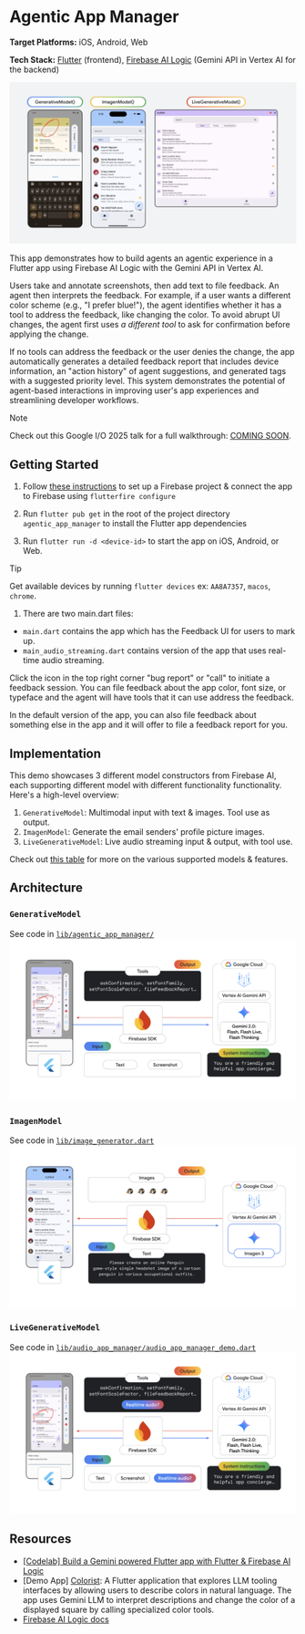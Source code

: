 # Agentic App Manager
**Target Platforms:** iOS, Android, Web

**Tech Stack:** [Flutter](https://flutter.dev/) (frontend), [Firebase AI Logic](https://firebase.google.com/docs/ai-logic) (Gemini API in Vertex AI for the backend)

![Agentic App Manager – Firebase AI Model Constructors w/ Screenshots](README/AppScreenshots.png)

This app demonstrates how to build agents an agentic experience in a Flutter app 
using Firebase AI Logic with the Gemini API in Vertex AI. 

Users take and annotate screenshots, then add text to file feedback. An agent 
then interprets the feedback. For example, if a user wants a different color 
scheme (e.g., "I prefer blue!"), the agent identifies whether it has a tool to 
address the feedback, like changing the color. To avoid abrupt UI changes, 
the agent first uses _a different tool_ to ask for confirmation before applying 
the change. 

If no tools can address the feedback or the user denies the change, the app 
automatically generates a detailed feedback report that includes device information, 
an "action history" of agent suggestions, and generated tags with a suggested 
priority level. This system demonstrates the potential of agent-based 
interactions in improving user's app experiences and streamlining developer 
workflows.

> [!NOTE]
> Check out this Google I/O 2025 talk for a full walkthrough: [COMING SOON]().

## Getting Started

1. Follow [these instructions](https://firebase.google.com/docs/ai-logic/get-started?&api=vertex#set-up-firebase) 
to set up a Firebase project & connect the app to Firebase using `flutterfire configure`

1. Run `flutter pub get` in the root of the project directory `agentic_app_manager` to
install the Flutter app dependencies

1. Run `flutter run -d <device-id>` to start the app on iOS, Android, or Web. 

> [!TIP]
> Get available devices by running `flutter devices` ex: `AA8A7357`, `macos`, `chrome`.

1. There are two main.dart files:
- `main.dart` contains the app which has the Feedback UI for users to mark up.
- `main_audio_streaming.dart` contains version of the app that uses real-time 
audio streaming. 

Click the icon in the top right corner "bug report" or "call" to initiate a 
feedback session. You can file feedback about the app color, font size, or 
typeface and the agent will have tools that it can use address the feedback. 

In the default version of the app, you can also file feedback about something else
in the app and it will offer to file a feedback report for you. 

## Implementation
This demo showcases 3 different model constructors from Firebase AI, each
supporting different model with different functionality functionality. 
Here's a high-level overview:
1. `GenerativeModel`: Multimodal input with text & images. Tool use as output.
2. `ImagenModel`: Generate the email senders' profile picture images.
3. `LiveGenerativeModel`: Live audio streaming input & output, with tool use.

Check out [this table](https://firebase.google.com/docs/ai-logic/models) for more on the various supported models & features.

## Architecture

### `GenerativeModel`
See code in [`lib/agentic_app_manager/`](https://github.com/flutter/demos/blob/main/agentic_app_manager/lib/agentic_app_manager/)
![GenerativeModel Architecture Diagram](README/AgenticAppManagerArchitectureDiagram.png)

### `ImagenModel`
See code in [`lib/image_generator.dart`](https://github.com/flutter/demos/blob/main/agentic_app_manager/lib/image_generator.dart)
![ImagenModel Architecture Diagram](README/ImagenArchitectureDiagram.png)

### `LiveGenerativeModel`
See code in [`lib/audio_app_manager/audio_app_manager_demo.dart`](https://github.com/flutter/demos/blob/main/agentic_app_manager/lib/audio_app_manager/audio_app_manager_demo.dart)
![ImagenModel Architecture Diagram](README/AgenticAppManagerAudioArchitectureDiagram.png)

## Resources
- [[Codelab] Build a Gemini powered Flutter app with Flutter & Firebase AI Logic](https://codelabs.developers.google.com/codelabs/flutter-gemini-colorist)
- [Demo App] [Colorist](https://github.com/flutter/demos/tree/main/vertex_ai_firebase_flutter_app): A Flutter application that explores LLM tooling interfaces by allowing users to describe colors in natural language. The app uses Gemini LLM to interpret descriptions and change the color of a displayed square by calling specialized color tools.
- [Firebase AI Logic docs](https://firebase.google.com/docs/ai-logic)

